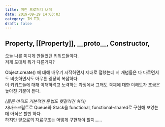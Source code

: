 ```yaml
---
title: 미친 프로퍼티 녀석
date: 2019-09-19 14:03:03
category: IM TIL
draft: false
---
```


## Property, \[\[Property\]\], \_\_proto\_\_, Constructor,

오늘 나를 미치게 만들었던 키워드들이다.  
저게 도대체 뭐가 다른거지?

Object.create() 에 대해 배우기 시작하면서 제대로 접했는데 저 개념들은 다 다르면서도 비슷하면서도 아무튼 굉장히 복잡하다.  
이 키워드들에 대해 이해하려고 노력하는 과정에서 그래도 객체에 대한 이해도가 조금은 높아진 기분이 든다.

_(물론 아직도 기본적인 문법도 헷갈리긴 하다)_  
자바스크립트로 Queue와 Stack을 functional, functional-shared로 구현해 보았는데 아직은 할만 하다.  
하지만 앞으로의 자료구조는 어떻게 구현해야 할지......
